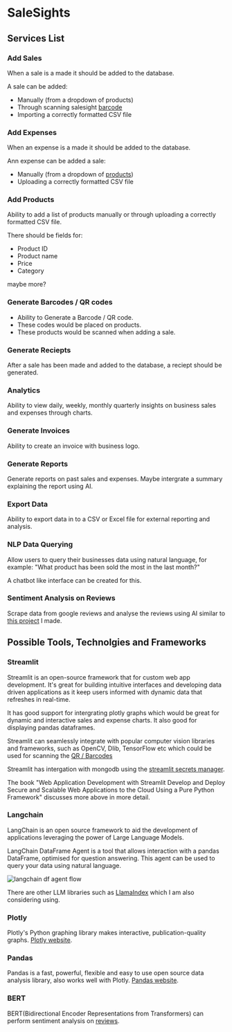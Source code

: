 # SaleSights

## Services List

### Add Sales

When a sale is a made it should be added to the database.

A sale can be added:
- Manually (from a dropdown of products)
- Through scanning salesight [barcode](#generate-barcodes)
- Importing a correctly formatted CSV file

### Add Expenses

When an expense is a made it should be added to the database.

Ann expense can be added a sale:
- Manually (from a dropdown of [products](#add-products))
- Uploading a correctly formatted CSV file

### Add Products

Ability to add a list of products manually or through uploading a correctly formatted CSV file.

There should be fields for:
- Product ID
- Product name
- Price
- Category

maybe more?

### Generate Barcodes / QR codes

- Ability to Generate a Barcode / QR code.
- These codes would be placed on products. 
- These products would be scanned when adding a sale.

### Generate Reciepts

After a sale has been made and added to the database, a reciept should be generated.

### Analytics

Ability to view daily, weekly, monthly quarterly insights on business sales and expenses through charts.

### Generate Invoices

Ability to create an invoice with business logo.

### Generate Reports

Generate reports on past sales and expenses. Maybe intergrate a summary explaining the report using AI.

### Export Data

Ability to export data in to a CSV or Excel file for external reporting and analysis.

### NLP Data Querying

Allow users to query their businesses data using natural language, for example: "What product has been sold the most in the last month?"

A chatbot like interface can be created for this.

### Sentiment Analysis on Reviews

Scrape data from google reviews and analyse the reviews using AI similar to [this project](https://github.com/ronan-s1/Django-Sentiment-Analysis-Application) I made.

## Possible Tools, Technolgies and Frameworks

### Streamlit

Streamlit is an open-source framework that for custom web app development. It's great for building intuitive interfaces and developing data driven applications as it keep users informed with dynamic data that refreshes in real-time.

It has good support for intergrating plotly graphs which would be great for dynamic and interactive sales and expense charts. It also good for displaying pandas dataframes.

Streamlit can seamlessly integrate with popular computer vision libraries and frameworks, such as OpenCV, Dlib, TensorFlow etc which could be used for scanning the [QR / Barcodes](#generate-barcodes--qr-codes)

Streamlit has intergation with mongodb using the [streamlit secrets manager](https://docs.streamlit.io/knowledge-base/tutorials/databases/mongodb).

The book "Web Application Development with Streamlit
Develop and Deploy Secure and Scalable Web Applications to the Cloud Using a Pure Python Framework" discusses more above in more detail.

### Langchain

LangChain is an open source framework to aid the development of applications leveraging the power of Large Language Models.

LangChain DataFrame Agent is a tool that allows interaction with a pandas DataFrame, optimised for question answering. This agent can be used to query your data using natural language.

![langchain df agent flow](https://blog.streamlit.io/content/images/2023/07/langchain-5-scheme.JPG.jpg)

There are other LLM libraries such as [LlamaIndex](https://www.llamaindex.ai/) which I am also considering using.

### Plotly

Plotly's Python graphing library makes interactive, publication-quality graphs. [Plotly website](https://plotly.com/python/).

### Pandas

Pandas is a fast, powerful, flexible and easy to use open source data analysis library, also works well with Plotly. [Pandas website](https://pandas.pydata.org/).

### BERT

BERT(Bidirectional Encoder Representations from Transformers) can perform sentiment analysis on [reviews](#sentiment-analysis-on-reviews).